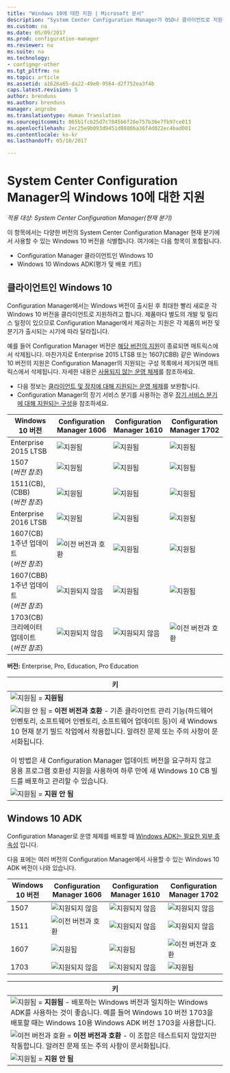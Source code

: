 ```yaml
---
title: "Windows 10에 대한 지원 | Microsoft 문서"
description: "System Center Configuration Manager가 OSD나 클라이언트로 지원되는 Windows 10 버전에 대해 알아보세요."
ms.custom: na
ms.date: 05/09/2017
ms.prod: configuration-manager
ms.reviewer: na
ms.suite: na
ms.technology:
- configmgr-other
ms.tgt_pltfrm: na
ms.topic: article
ms.assetid: a1626a65-da22-49e0-9564-d2f752ea3f4b
caps.latest.revision: 5
author: brenduns
ms.author: brenduns
manager: angrobe
ms.translationtype: Human Translation
ms.sourcegitcommit: 065b1fcb25d7c7845b6f26e757b36e7fb97ce013
ms.openlocfilehash: 2ec25e9b093d9451d8880ba36f4d022ec4bad001
ms.contentlocale: ko-kr
ms.lasthandoff: 05/10/2017

---
```

# <a name="support-for-windows-10-for-system-center-configuration-manager"></a>System Center Configuration Manager의 Windows 10에 대한 지원

*적용 대상: System Center Configuration Manager(현재 분기)*


 이 항목에서는 다양한 버전의 System Center Configuration Manager 현재 분기에서 사용할 수 있는 Windows 10 버전을 식별합니다. 여기에는 다음 항목이 포함됩니다.
 -  Configuration Manager 클라이언트인 Windows 10
 -  Windows 10 Windows ADK(평가 및 배포 키트)

## <a name="windows-10-as-a-client"></a>클라이언트인 Windows 10
Configuration Manager에서는 Windows 버전이 출시된 후 최대한 빨리 새로운 각 Windows 10 버전을 클라이언트로 지원하려고 합니다. 제품마다 별도의 개발 및 릴리스 일정이 있으므로 Configuration Manager에서 제공하는 지원은 각 제품의 버전 및 분기가 출시되는 시기에 따라 달라집니다.

예를 들어 Configuration Manager 버전은 [해당 버전의 지원](/sccm/core/servers/manage/current-branch-versions-supported)이 종료되면 매트릭스에서 삭제됩니다. 마찬가지로 Enterprise 2015 LTSB 또는 1607(CBB) 같은 Windows 10 버전의 지원은 Configuration Manager의 지원되는 구성 목록에서 제거되면 매트릭스에서 삭제됩니다. 자세한 내용은 [사용되지 않는 운영 체제](/sccm/core/plan-design/changes/removed-and-deprecated-features#deprecated-operating-systems)를 참조하세요.

-   다음 정보는 [클라이언트 및 장치에 대해 지원되는 운영 체제](/sccm/core/plan-design/configs/supported-operating-systems-for-clients-and-devices)를 보완합니다.
-   Configuration Manager의 장기 서비스 분기를 사용하는 경우 [장기 서비스 분기에 대해 지원되는 구성](/sccm/core/understand/supported-configurations-for-ltsb)을 참조하세요.

|Windows 10 버전                    |Configuration Manager 1606          |Configuration Manager 1610          |    Configuration Manager 1702 |
|---------------------|-----|-----|-----|
|Enterprise 2015 LTSB                   |![지원됨](media/green_check.png) |![지원됨](media/green_check.png) |![지원됨](media/green_check.png) |
|1507 <br />(*버전 참조*)            |![지원됨](media/green_check.png) |![지원됨](media/green_check.png) |![지원됨](media/green_check.png) |
|1511(CB), (CBB)<br />(*버전 참조*) |![지원됨](media/green_check.png) |![지원됨](media/green_check.png) |![지원됨](media/green_check.png) |
|Enterprise 2016 LTSB                   |![지원됨](media/green_check.png) |![지원됨](media/green_check.png) |![지원됨](media/green_check.png) |
|1607(CB)    <br />1주년 업데이트<br />(*버전 참조*)      |![이전 버전과 호환](media/blue_compat.png) |![지원됨](media/green_check.png) |![지원됨](media/green_check.png) |
|1607(CBB)    <br />1주년 업데이트<br />(*버전 참조*)      |![지원되지 않음](media/Red_X.png)   |![지원됨](media/green_check.png) |![지원됨](media/green_check.png) |
|1703(CB)    <br />크리에이터 업데이트<br />(*버전 참조*)      |![지원되지 않음](media/Red_X.png)   |![지원되지 않음](media/Red_X.png) |![이전 버전과 호환](media/blue_compat.png) |


**버전:** Enterprise, Pro, Education, Pro Education   

|키|
|--|
|![지원됨](media/green_check.png) = **지원됨**  |
|![지원 안 됨](media/blue_compat.png)  = **이전 버전과 호환** - 기존 클라이언트 관리 기능(하드웨어 인벤토리, 소프트웨어 인벤토리, 소프트웨어 업데이트 등)이 새 Windows 10 현재 분기 빌드 작업에서 작용합니다. 알려진 문제 또는 주의 사항이 문서화됩니다. <br><br>이 방법은 새 Configuration Manager 업데이트 버전을 요구하지 않고 응용 프로그램 호환성 지원을 사용하여 하루 만에 새 Windows 10 CB 빌드를 배포하고 관리할 수 있습니다. |
|![지원됨](media/Red_X.png) = **지원 안 됨**|


## <a name="windows-10-adk"></a>Windows 10 ADK
Configuration Manager로 운영 체제를 배포할 때 [Windows ADK는 필요한 외부 종속성](/sccm/osd/plan-design/infrastructure-requirements-for-operating-system-deployment) 입니다.

다음 표에는 여러 버전의 Configuration Manager에서 사용할 수 있는 Windows 10 ADK 버전이 나와 있습니다.

|Windows 10 버전 |Configuration Manager 1606 |Configuration Manager 1610  |Configuration Manager 1702 |
|--------------------|-----|-----|-----|
|1507  |![지원되지 않음](media/Red_X.png)         |![지원되지 않음](media/Red_X.png)  |![지원되지 않음](media/Red_X.png)|
|1511  |![이전 버전과 호환](media/blue_compat.png)|![지원되지 않음](media/Red_X.png)  |![지원되지 않음](media/Red_X.png)|
|1607  |![지원됨](media/green_check.png)       |![지원됨](media/green_check.png)|![이전 버전과 호환](media/blue_compat.png) |
|1703  |![지원되지 않음](media/Red_X.png)         |![지원되지 않음](media/Red_X.png)  |![지원됨](media/green_check.png) |  

|키|
|--|
|![지원됨](media/green_check.png) = **지원됨** - 배포하는 Windows 버전과 일치하는 Windows ADK를 사용하는 것이 좋습니다. 예를 들어 Windows 10 버전 1703을 배포할 때는 Windows 10용 Windows ADK 버전 1703을 사용합니다.  |
|![이전 버전과 호환](media/blue_compat.png)  = **이전 버전과 호환** - 이 조합은 테스트되지 않았지만 작동합니다. 알려진 문제 또는 주의 사항이 문서화됩니다. |
|![지원됨](media/Red_X.png) = **지원 안 됨**|

